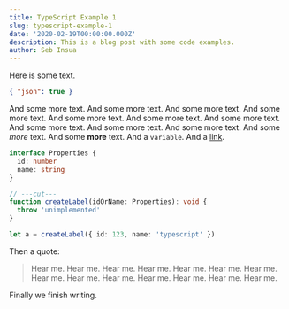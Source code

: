 ```yaml
---
title: TypeScript Example 1
slug: typescript-example-1
date: '2020-02-19T00:00:00.000Z'
description: This is a blog post with some code examples.
author: Seb Insua
---
```


Here is some text.

```json
{ "json": true }
```

And some more text. And some more text. And some more text. And some more text. And some more text. And some more text. And some more text. And some more text. And some more text. And some more text. And some _more_ text. And some **more** text. And a `variable`. And a [link](http://google.co.uk).

```ts twoslash
interface Properties {
  id: number
  name: string
}

// ---cut---
function createLabel(idOrName: Properties): void {
  throw 'unimplemented'
}

let a = createLabel({ id: 123, name: 'typescript' })
```

Then a quote:

> Hear me. Hear me. Hear me. Hear me. Hear me. Hear me. Hear me. Hear me. Hear me. Hear me. Hear me. Hear me. Hear me. Hear me.

Finally we finish writing.
